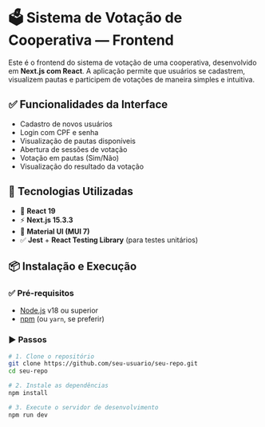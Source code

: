 # 🗳️ Sistema de Votação de Cooperativa — Frontend

Este é o frontend do sistema de votação de uma cooperativa, desenvolvido em **Next.js com React**. A aplicação permite que usuários se cadastrem, visualizem pautas e participem de votações de maneira simples e intuitiva.

## ✅ Funcionalidades da Interface

- Cadastro de novos usuários
- Login com CPF e senha
- Visualização de pautas disponíveis
- Abertura de sessões de votação
- Votação em pautas (Sim/Não)
- Visualização do resultado da votação

## 🚀 Tecnologias Utilizadas

- 🧠 **React 19**
- ⚡ **Next.js 15.3.3**
- 🎨 **Material UI (MUI 7)**
- ✅ **Jest** + **React Testing Library** (para testes unitários)

## 📦 Instalação e Execução

### ✅ Pré-requisitos

- [Node.js](https://nodejs.org/) v18 ou superior
- [npm](https://www.npmjs.com/) (ou `yarn`, se preferir)

### ▶️ Passos

```bash
# 1. Clone o repositório
git clone https://github.com/seu-usuario/seu-repo.git
cd seu-repo

# 2. Instale as dependências
npm install

# 3. Execute o servidor de desenvolvimento
npm run dev
